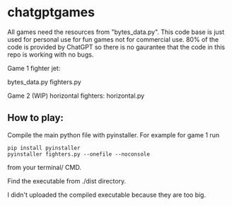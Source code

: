 # chatgptgames

All games need the resources from "bytes_data.py". This code base is just used for personal use for fun games not for commercial use. 80% of the code is provided by ChatGPT so there is no gaurantee that the code in this repo is working with no bugs. 

Game 1 fighter jet: 

bytes_data.py
fighters.py

Game 2 (WIP) horizontal fighters:
horizontal.py

## How to play:

Compile the main python file with pyinstaller. For example for game 1 run
```
pip install pyinstaller
pyinstaller fighters.py --onefile --noconsole
```
from your terminal/ CMD.

Find the executable from ./dist directory.

I didn't uploaded the compiled executable because they are too big.

